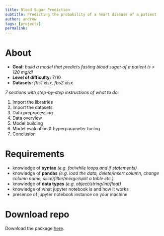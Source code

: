 ```yaml
---
title: Blood Sugar Prediction
subtitle: Predicting the probability of a heart disease of a patient
author: andrew
tags: [projects]
permalink:
---
```

# About

- **Goal:** *build a model that predicts fasting blood sugar of a patient is > 120 mg/dl*
- **Level of difficulty:** 7/10
- **Datasets:** *fbs1.xlsx, fbs2.xlsx*

*7 sections with step-by-step instructions of what to do:*

1. Import the libratries
2. Import the datasets
3. Data preprocessing
4. Data overview
5. Model building
6. Model evaluation & hyperparameter tuning
7. Conclusion

# Requirements
- knowledge of **syntax** *(e.g. for/while loops and if statements)*
- knowledge of **pandas** *(e.g. load the data, delete/insert column, change column name, slice/filter/merge/split a table etc.)*
- knowledge of **data types** *(e.g. object/string/int/float)*
- knowledge of what jupyter notebook is and how it works
- presence of jupyter notebook instance on your machine

# Download repo
Download the package [here](https://github.com/the-learning-machine/projects/tree/master/tlm_project3).
